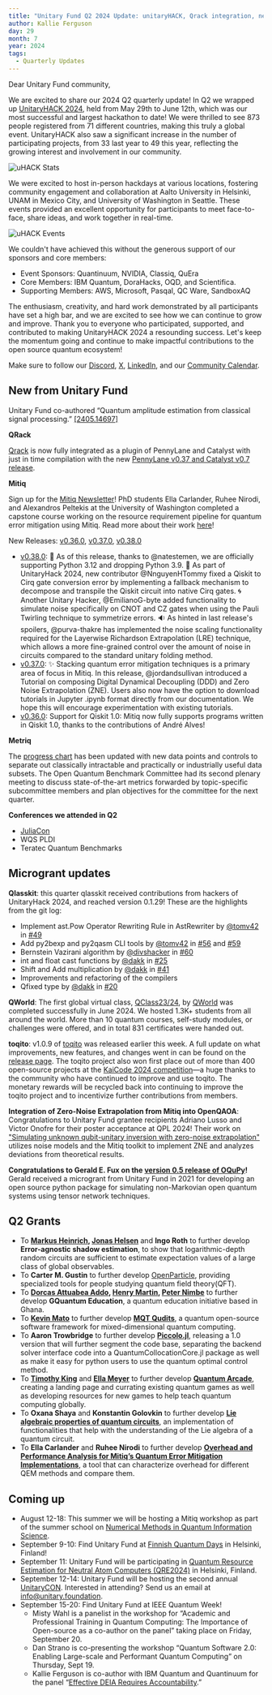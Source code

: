 ```yaml
---
title: "Unitary Fund Q2 2024 Update: unitaryHACK, Qrack integration, new grants and upcoming events" 
author: Kallie Ferguson
day: 29
month: 7
year: 2024
tags: 
  - Quarterly Updates
---
```


Dear Unitary Fund community,

We are excited to share our 2024 Q2 quarterly update! In Q2 we wrapped up [UnitaryHACK 2024](https://unitaryhack.dev/), held from May 29th to June 12th, which was our most successful and largest hackathon to date! We were thrilled to see 873 people registered from 71 different countries, making this truly a global event. UnitaryHACK also saw a significant increase in the number of participating projects, from 33 last year to 49 this year, reflecting the growing interest and involvement in our community.

![uHACK Stats](/images/2024_uHACK_stats.png)

We were excited to host in-person hackdays at various locations, fostering community engagement and collaboration at Aalto University in Helsinki, UNAM in Mexico City, and University of Washington in Seattle. These events provided an excellent opportunity for participants to meet face-to-face, share ideas, and work together in real-time.

![uHACK Events](/images/2024_Q2_uHACK.jpg)

We couldn't have achieved this without the generous support of our sponsors and core members:

- Event Sponsors: Quantinuum, NVIDIA, Classiq, QuEra
- Core Members: IBM Quantum, DoraHacks, OQD, and Scientifica.
- Supporting Members: AWS, Microsoft, Pasqal, QC Ware, SandboxAQ

The enthusiasm, creativity, and hard work demonstrated by all participants have set a high bar, and we are excited to see how we can continue to grow and improve. Thank you to everyone who participated, supported, and contributed to making UnitaryHACK 2024 a resounding success. Let's keep the momentum going and continue to make impactful contributions to the open source quantum ecosystem!

Make sure to follow our [Discord](https://discord.com/invite/JqVGmpkP96), [X](https://twitter.com/unitaryfund), [LinkedIn](https://www.linkedin.com/company/unitary-fund/), and our [Community Calendar](https://calendar.google.com/calendar/u/0/embed?src=c_mgqdq6hj2isi4d6h467kfqvg60@group.calendar.google.com).

## New from Unitary Fund

Unitary Fund co-authored “Quantum amplitude estimation from classical signal processing.” [[2405.14697]](https://arxiv.org/abs/2405.14697)

**QRack**

[Qrack](https://github.com/unitaryfoundation/qrack) is now fully integrated as a plugin of PennyLane and Catalyst with just in time compilation with the new [PennyLane v0.37 and Catalyst v0.7 release](https://pennylane.ai/blog/2024/07/pennylane-release-0.37/?utm_source=linkedin&utm_medium=pennylane_social&utm_campaign=blog&utm_content=pennylane-release-0.37). 

**Mitiq**

Sign up for the [Mitiq Newsletter](https://forms.gle/6UcUjSawHyweXhQV7)! 
PhD students Ella Carlander, Ruhee Nirodi, and Alexandros Peltekis at the University of Washington completed a capstone course working on the resource requirement pipeline for quantum error mitigation using Mitiq. Read more about their work [here](https://unitary.foundation/posts/2024_capstone_uw/)!

New Releases: [v0.36.0](https://github.com/unitaryfoundation/mitiq/releases/tag/v0.36.0), [v0.37.0](https://github.com/unitaryfoundation/mitiq/releases/tag/v0.37.0), [v0.38.0](https://github.com/unitaryfoundation/mitiq/releases/tag/v0.38.0)

- [v0.38.0](https://github.com/unitaryfoundation/mitiq/releases/tag/v0.38.0): 
🚀 As of this release, thanks to @natestemen, we are officially supporting Python 3.12 and dropping Python 3.9.
🌉 As part of UnitaryHack 2024, new contributor @NnguyenHTommy fixed a Qiskit to Cirq gate conversion error by implementing a fallback mechanism to decompose and transpile the Qiskit circuit into native Cirq gates.
🌀 Another Unitary Hacker, @EmilianoG-byte added functionality to simulate noise specifically on CNOT and CZ gates when using the Pauli Twirling technique to symmetrize errors.
🔉 As hinted in last release's spoilers, @purva-thakre has implemented the noise scaling functionality required for the Layerwise Richardson Extrapolation (LRE) technique, which allows a more fine-grained control over the amount of noise in circuits compared to the standard unitary folding method.
- [v0.37.0](https://github.com/unitaryfoundation/mitiq/releases/tag/v0.37.0): ✨ Stacking quantum error mitigation techniques is a primary area of focus in Mitiq. In this release, @jordandsullivan introduced a Tutorial on composing Digital Dynamical Decoupling (DDD) and Zero Noise Extrapolation (ZNE). Users also now have the option to download tutorials in Jupyter .ipynb format directly from our documentation. We hope this will encourage experimentation with existing tutorials.
- [v0.36.0](https://github.com/unitaryfoundation/mitiq/releases/tag/v0.36.0): Support for Qiskit 1.0: Mitiq now fully supports programs written in Qiskit 1.0, thanks to the contributions of André Alves!

**Metriq** 

The [progress chart](https://metriq.info/Progress) has been updated with new data points and controls to separate out classically intractable and practically or industrially useful data subsets. The Open Quantum Benchmark Committee had its second plenary meeting to discuss state-of-the-art metrics forwarded by topic-specific subcommittee members and plan objectives for the committee for the next quarter.

**Conferences we attended in Q2**
- [JuliaCon](https://juliacon.org/2024/minisymposia/quantum/)
- WQS PLDI
- Teratec Quantum Benchmarks

## Microgrant updates

**Qlasskit**: this quarter qlasskit received contributions from hackers of UnitaryHack 2024, and reached version 0.1.29! These are the highlights from the git log:
- Implement ast.Pow Operator Rewriting Rule in AstRewriter by [@tomv42](https://github.com/tomv42) in [#49](https://github.com/dakk/qlasskit/pull/49)
- Add py2bexp and py2qasm CLI tools by [@tomv42](https://github.com/tomv42) in [#56](https://github.com/dakk/qlasskit/pull/56) and [#59](https://github.com/dakk/qlasskit/pull/59)
- Bernstein Vazirani algorithm by [@divshacker](https://github.com/divshacker) in [#60](https://github.com/dakk/qlasskit/pull/60)
- int and float cast functions by [@dakk](https://github.com/dakk) in [#25](https://github.com/dakk/qlasskit/pull/25)
- Shift and Add multiplication by [@dakk](https://github.com/dakk) in [#41](https://github.com/dakk/qlasskit/pull/41)
- Improvements and refactoring of the compilers
- Qfixed type by [@dakk](https://github.com/dakk) in [#20](https://github.com/dakk/qlasskit/pull/20)

**QWorld**: The first global virtual class, [QClass23/24](https://qworld.net/qclass23-24/), by [QWorld](https://qworld.net/) was completed successfully in June 2024. We hosted 1.3K+ students from all around the world. More than 10 quantum courses, self-study modules, or challenges were offered, and in total 831 certificates were handed out. 

**toqito**: v1.0.9 of [toqito](https://github.com/vprusso/toqito) was released earlier this week. A full update on what improvements, new features, and changes went in can be found on the [release page](https://github.com/vprusso/toqito/releases/tag/v1.0.9). The toqito project also won first place out of more than 400 open-source projects at the [KaiCode 2024 competition](https://github.com/vprusso/toqito/releases/tag/v1.0.9)—a huge thanks to the community who have continued to improve and use toqito. The monetary rewards will be recycled back into continuing to improve the toqito project and to incentivize further contributions from members.   

**Integration of Zero-Noise Extrapolation from Mitiq into OpenQAOA**: Congratulations to Unitary Fund grantee recipients Adriano Lusso and Victor Onofre for their poster acceptance at QPL 2024! Their work on ["Simulating unknown qubit-unitary inversion with zero-noise extrapolation"](https://zenodo.org/records/12538965) utilizes noise models and the Mitiq toolkit to implement ZNE and analyzes deviations from theoretical results.

**Congratulations to Gerald E. Fux on the [version 0.5 release of OQuPy](2406.16650)!** Gerald received a microgrant from Unitary Fund in 2021 for developing an open source python package for simulating non-Markovian open quantum systems using tensor network techniques.

## Q2 Grants
- To **[Markus Heinrich](https://www.markus-heinrich.eu/), [Jonas Helsen](https://www.linkedin.com/in/jonas-helsen-026506b4/)** and **Ingo Roth** to further develop **Error-agnostic shadow estimation**, to show that logarithmic-depth random circuits are sufficient to estimate expectation values of a large class of global observables.
- To **Carter M. Gustin** to further develop [OpenParticle](https://github.com/cgustin99/OpenParticle/tree/main), providing specialized tools for people studying quantum field theory(QFT).
- To **[Dorcas Attuabea Addo](http://linkedin.com/in/dorcas-attuabea-addo), [Henry Martin](http://linkedin.com/in/henry-martin-phd-54704869), [Peter Nimbe](http://linkedin.com/in/dr-peter-nimbe-945b1b32)** to further develop **GQuantum Education**, a quantum education initiative based in Ghana.
- To **[Kevin Mato](https://www.linkedin.com/in/kevin-mato-quantum/)** to further develop **[MQT Qudits](https://github.com/cda-tum/mqt-qudits)**, a quantum open-source software framework for mixed-dimensional quantum computing.
- To **Aaron Trowbridge** to further develop **[Piccolo.jl](https://github.com/aarontrowbridge/Piccolo.jl)**, releasing a 1.0 version that will further segment the code base, separating the backend solver interface code into a QuantumCollocationCore.jl package as well as make it easy for python users to use the quantum optimal control method.
- To **[Timothy King](https://www.linkedin.com/in/temking/)** and **[Ella Meyer](https://www.linkedin.com/in/ella-meyer-6a887313a/)** to further develop **[Quantum Arcade](https://quantumalgorithmsinstitute-my.sharepoint.com/:p:/g/personal/timothy_king_quantumalgorithmsinstitute_ca/EdDQc-vYI3lOvFxdMwiBzcIBu4HZQWkYdogPLuqJrmpwJg?rtime=Zwsxb0qk3Eg)**, creating a landing page and currating existing quantum games as well as developing resources for new games to help teach quantum computing globally.
- To **Oxana Shaya** and **Konstantin Golovkin** to further develop **[Lie algebraic properties of quantum circuits](https://github.com/AmanieOxana/Lie_props)**, an implementation of functionalities that help with the understanding of the Lie algebra of a quantum circuit.
- To **Ella Carlander** and **Ruhee Nirodi** to further develop **[Overhead and Performance Analysis for Mitiq’s Quantum Error Mitigation Implementations](https://unitary.foundation/posts/2024_capstone_uw/)**, a tool that can characterize overhead for different QEM methods and compare them.

## Coming up

- August 12-18: This summer we will be hosting a Mitiq workshop as part of the summer school on [Numerical Methods in Quantum Information Science](https://qnumerics.org/).
- September 9-10: Find Unitary Fund at [Finnish Quantum Days](https://instituteq.fi/fqd/#:~:text=9.9%20%2D%2010.9.,2024&text=The%20Finnish%20Quantum%20Days%2C%20supported,as%20InstituteQ's%20Symposium%20in%202023.) in Helsinki, Finland!
- September 11: Unitary Fund will be participating in [Quantum Resource Estimation for Neutral Atom Computers (QRE2024)](https://www.quantumresource.org/) in Helsinki, Finland.
- September 12-14: Unitary Fund will be hosting the second annual [UnitaryCON](https://unitary.foundation/community/unitaryCON/). Interested in attending? Send us an email at info@unitary.foundation.
- September 15-20: Find Unitary Fund at IEEE Quantum Week! 
    - Misty Wahl is a panelist in the workshop for  “Academic and Professional Training in Quantum Computing: The Importance of Open-source as a co-author on the panel” taking place on Friday, September 20.
    - Dan Strano is co-presenting the workshop “Quantum Software 2.0: Enabling Large-scale and Performant Quantum Computing” on Thursday, Sept 19.
    - Kallie Ferguson is co-author with IBM Quantum and Quantinuum for the panel “[Effective DEIA Requires Accountability](https://qce.quantum.ieee.org/2024/program/panels-abstracts/#pan10).” 

